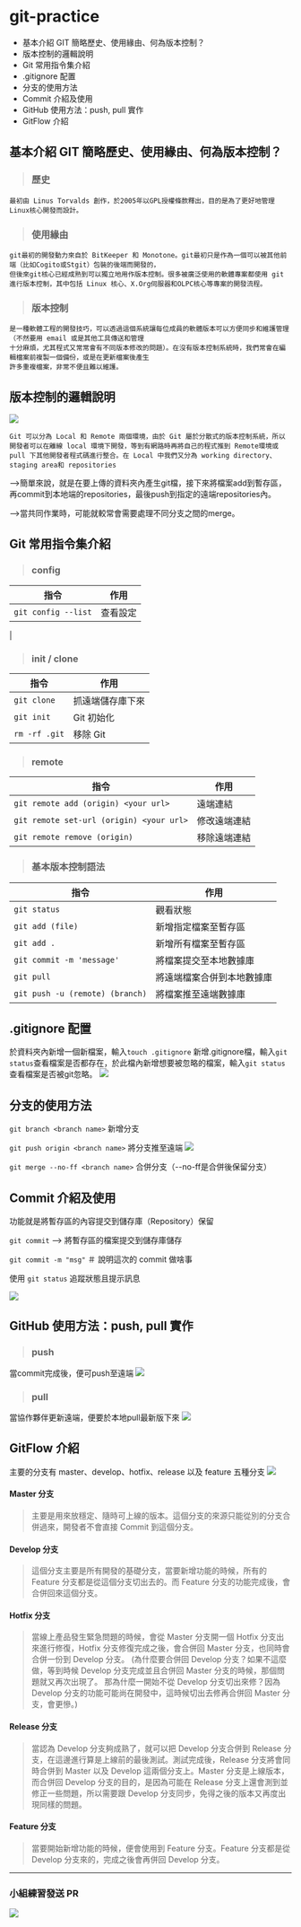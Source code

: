 # git-practice

* 基本介紹 GIT 簡略歷史、使用緣由、何為版本控制？
* 版本控制的邏輯說明
* Git 常用指令集介紹
* .gitignore 配置
* 分支的使用方法
* Commit 介紹及使用
* GitHub 使用方法：push, pull 實作
* GitFlow 介紹


基本介紹 GIT 簡略歷史、使用緣由、何為版本控制？
---
>### 歷史
```
最初由 Linus Torvalds 創作，於2005年以GPL授權條款釋出，目的是為了更好地管理Linux核心開發而設計。
```

>### 使用緣由
```
git最初的開發動力來自於 BitKeeper 和 Monotone。git最初只是作為一個可以被其他前端（比如Cogito或Stgit）包裝的後端而開發的，
但後來git核心已經成熟到可以獨立地用作版本控制。很多被廣泛使用的軟體專案都使用 git 進行版本控制，其中包括 Linux 核心、X.Org伺服器和OLPC核心等專案的開發流程。
```

>### 版本控制
```
是一種軟體工程的開發技巧，可以透過這個系統讓每位成員的軟體版本可以方便同步和維護管理（不然要用 email 或是其他工具傳送和管理
十分麻煩，尤其程式又常常會有不同版本修改的問題）。在沒有版本控制系統時，我們常會在編輯檔案前複製一個備份，或是在更新檔案後產生
許多重複檔案，非常不便且難以維護。
```

版本控制的邏輯說明
---
![](https://i.imgur.com/IFwIhoh.png)
```
Git 可以分為 Local 和 Remote 兩個環境，由於 Git 屬於分散式的版本控制系統，所以開發者可以在離線 local 環境下開發，等到有網路時再將自己的程式推到 Remote環境或 pull 下其他開發者程式碼進行整合。在 Local 中我們又分為 working directory、staging area和 repositories
```
-->簡單來說，就是在要上傳的資料夾內產生git檔，接下來將檔案add到暫存區，再commit到本地端的repositories，最後push到指定的遠端repositories內。

-->當共同作業時，可能就較常會需要處理不同分支之間的merge。

Git 常用指令集介紹
---

>### config

| 指令 | 作用 |
| -------- | -------- | 
| ```git config --list```   | 查看設定    | 
| 

>### init / clone

| 指令 | 作用 |
| -------- | -------- | 
| ```git clone```   | 抓遠端儲存庫下來	    | 
| ```git init``` | Git 初始化 | 
| ```rm -rf .git```     | 移除 Git     | 

>### remote

| 指令 | 作用 |
| -------- | -------- | 
| ```git remote add (origin) <your url>``` | 遠端連結	| 
| ```git remote set-url (origin) <your url>``` | 修改遠端連結 | 
| ```git remote remove (origin)```     | 移除遠端連結     | 

>### 基本版本控制語法

| 指令 | 作用 |
| -------- | -------- | 
| ```git status``` | 觀看狀態	| 
| ```git add (file)``` | 新增指定檔案至暫存區 | 
| ```git add .```     | 新增所有檔案至暫存區     | 
| ```git commit -m 'message'``` | 將檔案提交至本地數據庫	| 
| ```git pull``` | 將遠端檔案合併到本地數據庫 | 
| ```git push -u (remote) (branch)```  | 將檔案推至遠端數據庫  | 
    
.gitignore 配置
---
於資料夾內新增一個新檔案，輸入```touch .gitignore``` 新增.gitignore檔，輸入```git status```查看檔案是否都存在，於此檔內新增想要被忽略的檔案，輸入```git status```查看檔案是否被git忽略。
![](https://i.imgur.com/SuxjmYz.jpg)

    
分支的使用方法
---
```git branch <branch name>``` 新增分支
    
```git push origin <branch name>``` 將分支推至遠端
![](https://i.imgur.com/bqyn7RJ.png)

```git merge --no-ff <branch name>``` 合併分支（--no-ff是合併後保留分支）
    
Commit 介紹及使用
---
功能就是將暫存區的內容提交到儲存庫（Repository）保留
    
```git commit``` --> 將暫存區的檔案提交到儲存庫儲存
    
```git commit -m "msg"``` ＃ 說明這次的 commit 做啥事
    
使用 ```git status``` 追蹤狀態且提示訊息
    
![](https://i.imgur.com/t4cfHWJ.png)


GitHub 使用方法：push, pull 實作
---
>### push 
當commit完成後，便可push至遠端
![](https://i.imgur.com/6I56Gs9.png)

>### pull 
當協作夥伴更新遠端，便要於本地pull最新版下來
![](https://i.imgur.com/RFlhBd8.png)

GitFlow 介紹
---
主要的分支有 master、develop、hotfix、release 以及 feature 五種分支
![](https://i.imgur.com/Ra0eVbG.png)

#### Master 分支
    
>主要是用來放穩定、隨時可上線的版本。這個分支的來源只能從別的分支合併過來，開發者不會直接 Commit 到這個分支。

#### Develop 分支
>這個分支主要是所有開發的基礎分支，當要新增功能的時候，所有的 Feature 分支都是從這個分支切出去的。而 Feature 分支的功能完成後，會合併回來這個分支。

#### Hotfix 分支
>當線上產品發生緊急問題的時候，會從 Master 分支開一個 Hotfix 分支出來進行修復，Hotfix 分支修復完成之後，會合併回 Master 分支，也同時會合併一份到 Develop 分支。
(為什麼要合併回 Develop 分支？如果不這麼做，等到時候 Develop 分支完成並且合併回 Master 分支的時候，那個問題就又再次出現了。
那為什麼一開始不從 Develop 分支切出來修？因為 Develop 分支的功能可能尚在開發中，這時候切出去修再合併回 Master 分支，會更慘。)
    

#### Release 分支
>當認為 Develop 分支夠成熟了，就可以把 Develop 分支合併到 Release 分支，在這邊進行算是上線前的最後測試。測試完成後，Release 分支將會同時合併到 Master 以及 Develop 這兩個分支上。Master 分支是上線版本，而合併回 Develop 分支的目的，是因為可能在 Release 分支上還會測到並修正一些問題，所以需要跟 Develop 分支同步，免得之後的版本又再度出現同樣的問題。

#### Feature 分支
>當要開始新增功能的時候，便會使用到 Feature 分支。Feature 分支都是從 Develop 分支來的，完成之後會再併回 Develop 分支。

---
### 小組練習發送 PR
![](https://i.imgur.com/RacKVxo.png)
